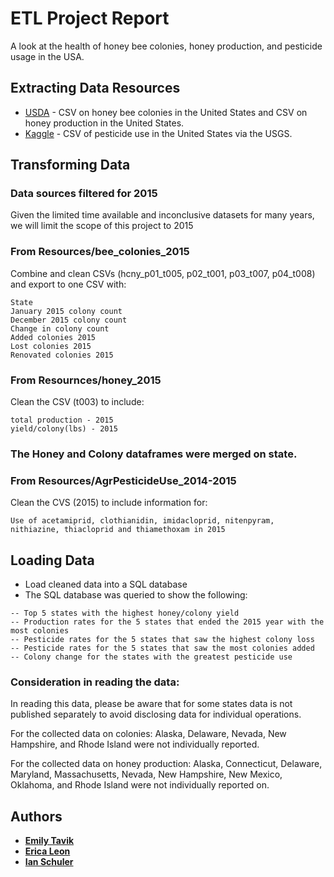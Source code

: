 # ETL Project Report

A look at the health of honey bee colonies, honey production, and pesticide usage in the USA.

## Extracting Data Resources 
* [USDA](https://www.nass.usda.gov/Surveys/Guide_to_NASS_Surveys/Bee_and_Honey/) - CSV on honey bee colonies in the United States and CSV on honey production in the United States. 
* [Kaggle](https://www.kaggle.com/usgs/pesticide-use/version/1) - CSV of pesticide use in the United States via the USGS.

## Transforming Data

### Data sources filtered for 2015

Given the limited time available and inconclusive datasets for many years, we will limit the scope of this project to 2015


### From Resources/bee_colonies_2015

Combine and clean CSVs (hcny_p01_t005, p02_t001, p03_t007, p04_t008) and export to one CSV with:
```
State
January 2015 colony count
December 2015 colony count
Change in colony count
Added colonies 2015
Lost colonies 2015
Renovated colonies 2015
```


### From Resournces/honey_2015

Clean the CSV (t003) to include:
```
total production - 2015
yield/colony(lbs) - 2015
```

### The Honey and Colony dataframes were merged on state.


### From Resources/AgrPesticideUse_2014-2015

Clean the CVS (2015) to include information for:
```
Use of acetamiprid, clothianidin, imidacloprid, nitenpyram, nithiazine, thiacloprid and thiamethoxam in 2015
```    


## Loading Data 

* Load cleaned data into a SQL database
* The SQL database was queried to show the following:
```
-- Top 5 states with the highest honey/colony yield
-- Production rates for the 5 states that ended the 2015 year with the most colonies
-- Pesticide rates for the 5 states that saw the highest colony loss
-- Pesticide rates for the 5 states that saw the most colonies added
-- Colony change for the states with the greatest pesticide use
```

### Consideration in reading the data:

In reading this data, please be aware that for some states data is not published separately to avoid disclosing data for individual operations.

For the collected data on colonies: 
Alaska, Delaware, Nevada, New Hampshire, and Rhode Island were not individually reported.

For the collected data on honey production:
Alaska, Connecticut, Delaware, Maryland, Massachusetts, Nevada, New Hampshire, New Mexico, Oklahoma, and Rhode Island were not individually reported on.


## Authors
* [**Emily Tavik**](https://github.com/emilyt1985/)
* [**Erica Leon**](https://github.com/ericaleon)
* [**Ian Schuler**](https://github.com/ischuler)
